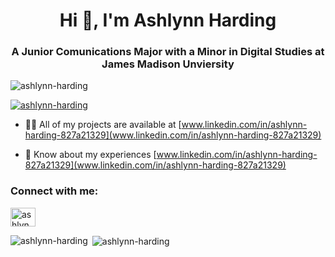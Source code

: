 <h1 align="center">Hi 👋, I'm Ashlynn Harding</h1>
<h3 align="center">A Junior Comunications Major with a Minor in Digital Studies at James Madison Unviersity</h3>

<p align="left"> <img src="https://komarev.com/ghpvc/?username=ashlynn-harding&label=Profile%20views&color=0e75b6&style=flat" alt="ashlynn-harding" /> </p>

<p align="left"> <a href="https://github.com/ryo-ma/github-profile-trophy"><img src="https://github-profile-trophy.vercel.app/?username=ashlynn-harding" alt="ashlynn-harding" /></a> </p>

- 👨‍💻 All of my projects are available at [www.linkedin.com/in/ashlynn-harding-827a21329](www.linkedin.com/in/ashlynn-harding-827a21329)

- 📄 Know about my experiences [www.linkedin.com/in/ashlynn-harding-827a21329](www.linkedin.com/in/ashlynn-harding-827a21329)

<h3 align="left">Connect with me:</h3>
<p align="left">
<a href="https://linkedin.com/in/ashlynn harding" target="blank"><img align="center" src="https://raw.githubusercontent.com/rahuldkjain/github-profile-readme-generator/master/src/images/icons/Social/linked-in-alt.svg" alt="ashlynn harding" height="30" width="40" /></a>
</p>

<p><img align="left" src="https://github-readme-stats.vercel.app/api/top-langs?username=ashlynn-harding&show_icons=true&locale=en&layout=compact" alt="ashlynn-harding" /></p>

<p>&nbsp;<img align="center" src="https://github-readme-stats.vercel.app/api?username=ashlynn-harding&show_icons=true&locale=en" alt="ashlynn-harding" /></p>
